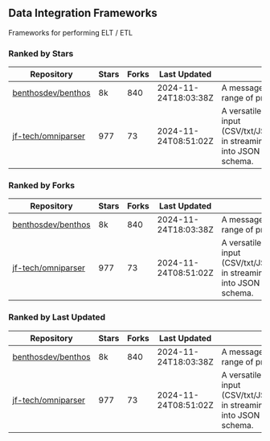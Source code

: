 ## Data Integration Frameworks

Frameworks for performing ELT / ETL

### Ranked by Stars

| Repository | Stars | Forks | Last Updated | Description | 
|------------|-------|-------|--------------|-------------|
| [benthosdev/benthos](https://github.com/benthosdev/benthos) | 8k | 840 | 2024-11-24T18:03:38Z |  A message streaming bridge between a range of protocols. |
| [jf-tech/omniparser](https://github.com/jf-tech/omniparser) | 977 | 73 | 2024-11-24T08:51:02Z |  A versatile ETL library that parses text input (CSV/txt/JSON/XML/EDI/X12/EDIFACT/etc) in streaming fashion and transforms data into JSON output using data-driven schema. |

### Ranked by Forks

| Repository | Stars | Forks | Last Updated | Description | 
|------------|-------|-------|--------------|-------------|
| [benthosdev/benthos](https://github.com/benthosdev/benthos) | 8k | 840 | 2024-11-24T18:03:38Z |  A message streaming bridge between a range of protocols. |
| [jf-tech/omniparser](https://github.com/jf-tech/omniparser) | 977 | 73 | 2024-11-24T08:51:02Z |  A versatile ETL library that parses text input (CSV/txt/JSON/XML/EDI/X12/EDIFACT/etc) in streaming fashion and transforms data into JSON output using data-driven schema. |

### Ranked by Last Updated

| Repository | Stars | Forks | Last Updated | Description | 
|------------|-------|-------|--------------|-------------|
| [benthosdev/benthos](https://github.com/benthosdev/benthos) | 8k | 840 | 2024-11-24T18:03:38Z |  A message streaming bridge between a range of protocols. |
| [jf-tech/omniparser](https://github.com/jf-tech/omniparser) | 977 | 73 | 2024-11-24T08:51:02Z |  A versatile ETL library that parses text input (CSV/txt/JSON/XML/EDI/X12/EDIFACT/etc) in streaming fashion and transforms data into JSON output using data-driven schema. |

